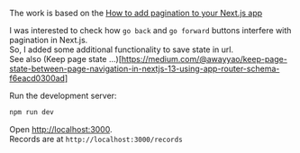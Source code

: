 The work is based on the [How to add pagination to your Next.js app](https://blog.logrocket.com/add-pagination-next-js-app/)    

I was interested to check how ```go back``` and  ```go forward```   buttons interfere with pagination in Next.js.   
So, I added some additional functionality to save state in url.     
See also (Keep page state ...)[https://medium.com/@awayyao/keep-page-state-between-page-navigation-in-nextjs-13-using-app-router-schema-f6eacd0300ad]


Run the development server:

```bash
npm run dev
```

Open [http://localhost:3000](http://localhost:3000).       
Records are at ```http://localhost:3000/records```


